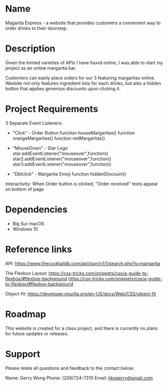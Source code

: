 # Name
Magarita Express - a website that provides customers a convenient way to order drinks to their doorstep.

# Description
Given the limited varieties of APIs I have found online, I was able to start my project as an online margarita bar. 

Customers can easily place orders for our 3 featuring margaritas online. Wesbite not only features ingredient lists for each drinks, but also a hidden button that applies generous discounts upon clicking it.  

# Project Requirements
3 Separate Event Listeners:
- "Click" - Order Button
    function houseMargaritas()
    function orangeMargaritas()
    function redMargaritas()

- "MouseDown" - Star Logo
    star.addEventListener("mouseover",function()
    star2.addEventListener("mouseover",function()
    star3.addEventListener("mouseover",function()


- "Dblclick" - Margarita Emoji
    function hiddenDiscount()

Interactivity:
When Order button is clicked, "Order received" texts appear on bottom of page
    

# Dependencies
- Big Sur macOS
- Windows 10

# Reference links
API: 
https://www.thecocktaildb.com/api/json/v1/1/search.php?s=margarita

The Flexbox Layout:
https://css-tricks.com/snippets/css/a-guide-to-flexbox/#flexbox-background
https://css-tricks.com/snippets/css/a-guide-to-flexbox/#flexbox-background

Object-fit:
https://developer.mozilla.org/en-US/docs/Web/CSS/object-fit

# Roadmap
This website is created for a class project, and there is currently no plans for future updates or releases.

# Support
Please relate all questions and feedback to the contact below:

Name:  Gerry Wong
Phone: (206)724-7310
Email: hkggerry@gmail.com
